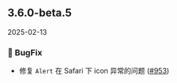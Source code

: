 ## 3.6.0-beta.5
2025-02-13
### 🐞 BugFix

- 修复 `Alert` 在 Safari 下 icon 异常的问题 ([#953](https://github.com/sheinsight/shineout-next/pull/953))


